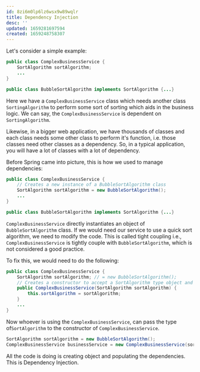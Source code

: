 ```yaml
---
id: 8zi6m0lp6lz6wsx9w89wqlr
title: Dependency Injection
desc: ''
updated: 1659281697594
created: 1659248758307
---
```


Let's consider a simple example:

```java
public class ComplexBusinessService {
    SortAlgorithm sortAlgorithm;
    ...
}

public class BubbleSortAlgorithm implements SortAlgorithm {...}
```

Here we have a `ComplexBusinessService` class which needs another class `SortingAlgorithm` to perform some sort of sorting which aids in the business logic. We can say, the `ComplexBusinessService` is dependent on `SortingAlgorithm`.

Likewise, in a bigger web application, we have thousands of classes and each class needs some other class to perform it's function, i.e. those classes need other classes as a dependency. So, in a typical application, you will have a lot of classes with a lot of dependency.

Before Spring came into picture, this is how we used to manage dependencies:

```java
public class ComplexBusinessService {
    // Creates a new instance of a BubbleSortAlgorithm class
    SortAlgorithm sortAlgorithm = new BubbleSortAlgorithm();
    ...
}

public class BubbleSortAlgorithm implements SortAlgorithm {...}

```

`ComplexBusinessService` directly instantiates an object of `BubbleSortAlgorithm` class. If we would need our service to use a quick sort algorithm, we need to modify the code. This is called tight coupling i.e., `ComplexBusinessService` is tightly couple with `BubbleSortAlgorithm`, which is not considered a good practice.

To fix this, we would need to do the following:

```java
public class ComplexBusinessService {
    SortAlgorithm sortAlgorithm; // = new BubbleSortAlgorithm();
    // Creates a constructor to accept a SortAlgorithm type object and instantiate our sorting algorithm
    public ComplexBusinessService(SortAlgorithm sortAlgorithm) {
        this.sortAlgorithm = sortAlgorithm;
    }
    ...
}
```

Now whoever is using the `ComplexBusinessService`, can pass the type of`SortAlgorithm` to the constructor of `ComplexBusinessService`.

```java
SortAlgorithm sortAlgorithm = new BubbleSortAlgorithm();
ComplexBusinessService businessService = new ComplexBusinessService(sortAlgorithm);
```

All the code is doing is creating object and populating the dependencies. This is Dependency Injection.
